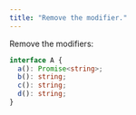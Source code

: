 ```yaml
---
title: "Remove the modifier."
---
```


Remove the modifiers:

```ts
interface A {
  a(): Promise<string>;
  b(): string;
  c(): string;
  d(): string;
}
```
